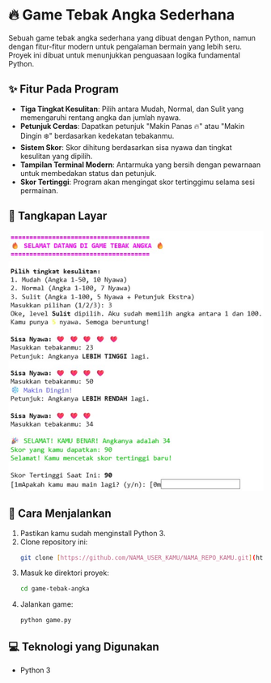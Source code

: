 # 🔥 Game Tebak Angka Sederhana

Sebuah game tebak angka sederhana yang dibuat dengan Python, namun dengan fitur-fitur modern untuk pengalaman bermain yang lebih seru. Proyek ini dibuat untuk menunjukkan penguasaan logika fundamental Python.

## ✨ Fitur Pada Program

- **Tiga Tingkat Kesulitan**: Pilih antara Mudah, Normal, dan Sulit yang memengaruhi rentang angka dan jumlah nyawa.
- **Petunjuk Cerdas**: Dapatkan petunjuk "Makin Panas 🔥" atau "Makin Dingin ❄️" berdasarkan kedekatan tebakanmu.
- **Sistem Skor**: Skor dihitung berdasarkan sisa nyawa dan tingkat kesulitan yang dipilih.
- **Tampilan Terminal Modern**: Antarmuka yang bersih dengan pewarnaan untuk membedakan status dan petunjuk.
- **Skor Tertinggi**: Program akan mengingat skor tertinggimu selama sesi permainan.

## 📸 Tangkapan Layar

![Tampilan Game](assets/ss_program.jpg)

## 🚀 Cara Menjalankan

1. Pastikan kamu sudah menginstall Python 3.
2. Clone repository ini:
   ```bash
   git clone [https://github.com/NAMA_USER_KAMU/NAMA_REPO_KAMU.git](https://github.com/NAMA_USER_KAMU/NAMA_REPO_KAMU.git)
   ```
3. Masuk ke direktori proyek:
   ```bash
   cd game-tebak-angka
   ```
4. Jalankan game:
   ```bash
   python game.py
   ```

## 💻 Teknologi yang Digunakan
- Python 3
